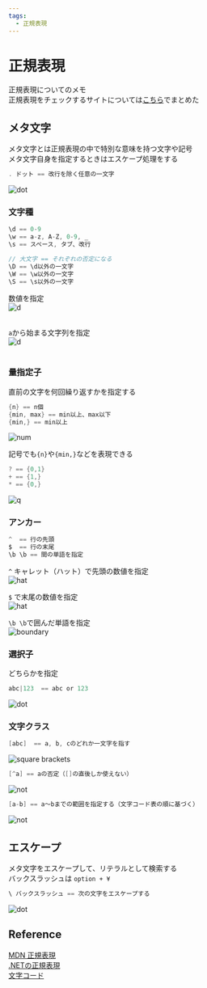 ```yaml
---
tags:
  - 正規表現
---
```


# 正規表現

正規表現についてのメモ<br>
正規表現をチェックするサイトについては[こちら](https://pixcelo.github.io/whakamarie/JavaScript/javascript_regex/)でまとめた

## メタ文字
メタ文字とは正規表現の中で特別な意味を持つ文字や記号<br>
メタ文字自身を指定するときはエスケープ処理をする
```c
. ドット == 改行を除く任意の一文字
```
![dot](img/regex_dot.png)

### 文字種
```c
\d == 0-9
\w == a-z, A-Z, 0-9, _
\s == スペース, タブ、改行

// 大文字 == それぞれの否定になる
\D == \d以外の一文字
\W == \w以外の一文字
\S == \s以外の一文字
```
数値を指定<br>
![d](img/regex_d.png)<br><br>

`a`から始まる文字列を指定<br>
![d](img/regex_w.png)<br><br>

### 量指定子
直前の文字を何回繰り返すかを指定する
```c
{n} == n個
{min, max} == min以上、max以下
{min,} == min以上
```
![num](img/regex_num.png)

記号でも`{n}`や`{min,}`などを表現できる
```c
? == {0,1}
+ == {1,}
* == {0,}
```
![q](img/regex_q.png)

### アンカー
```c
^  == 行の先頭
$  == 行の末尾
\b \b == 間の単語を指定
```
`^` キャレット（ハット）で先頭の数値を指定<br>
![hat](img/regex_hat.png)

`$` で末尾の数値を指定<br>
![hat](img/regex_dollar.png)

`\b \b`で囲んだ単語を指定<br>
![boundary](img/regex_word_boundary.png)

### 選択子
どちらかを指定
```c
abc|123  == abc or 123
```
![dot](img/regex_or.png)

### 文字クラス
```c
[abc]  == a, b, cのどれか一文字を指す
```
![square brackets](img/regx_square_brackets.png)

```c
[^a] == aの否定（[]の直後しか使えない）
```
![not](img/regex_not_hat.png)

```c
[a-b] == a〜bまでの範囲を指定する（文字コード表の順に基づく）
```
![not](img/regex_range.png)


## エスケープ
メタ文字をエスケープして、リテラルとして検索する<br>
バックスラッシュは `option + ¥`
```c
\ バックスラッシュ == 次の文字をエスケープする
```
![dot](img/regex_backslash.png)

## Reference
[MDN 正規表現](https://developer.mozilla.org/ja/docs/Web/JavaScript/Guide/Regular_Expressions)<br>
[.NETの正規表現](https://learn.microsoft.com/ja-jp/dotnet/standard/base-types/regular-expressions)<br>
[文字コード](https://ja.wikipedia.org/wiki/%E6%96%87%E5%AD%97%E3%82%B3%E3%83%BC%E3%83%89)<br>
